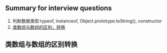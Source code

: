 ## Summary for interview questions
1. 判断数据类型:typeof, instanceof, Object.prototype.toString(), constructor
2. [类数组与数组的区别，转换](类数组与数组的区别转换)












































## 类数组与数组的区别转换
